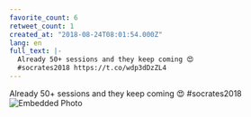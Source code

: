 ```yaml
---
favorite_count: 6
retweet_count: 1
created_at: "2018-08-24T08:01:54.000Z"
lang: en
full_text: |-
  Already 50+ sessions and they keep coming 😍
  #socrates2018 https://t.co/wdp3dDzZL4
---
```


Already 50+ sessions and they keep coming 😍 #socrates2018
![Embedded Photo](https://twitter-media-coderbyheart.s3.eu-north-1.amazonaws.com/1032900794088128512-DlWZybuX4AADNuQ.jpg)
